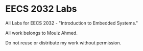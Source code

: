# EECS 2032 Labs

All Labs for EECS 2032 - "Introduction to Embedded Systems."

All work belongs to Mouiz Ahmed.

Do not reuse or distribute my work without permission.
